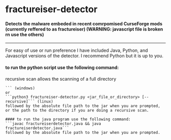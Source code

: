 # fractureiser-detector
#### Detects the malware embeded in recent comrpomised CurseForge mods (currently reffered to as fractureiser) (WARNING: javascript file is broken rn use the others)
----
For easy of use or run preference I have included Java, Python, and Javascript versions of the detector. I recommend Python but it is up to you.

#### to run the python script use the following command:
recursive scan allows the scanning of a full directory
```py3 fractureiser-detector.py <jar_file_or_directory> [--recursive]
``` (windows)
or
```python3 fractureiser-detector.py <jar_file_or_directory> [--recursive]``` (linux)
followed by the absolute file path to the jar when you are prompted, or the path to the directory if you are doing a recursive scan.

#### to run the java program use the following command:
```javac fractureiserdetector.java && java fractureiserdetector.java```
followed by the absolute file path to the jar when you are prompted.


